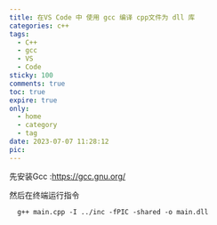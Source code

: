 ```yaml
---
title: 在VS Code 中 使用 gcc 编译 cpp文件为 dll 库
categories: c++
tags:
  - C++ 
  - gcc 
  - VS 
  - Code
sticky: 100
comments: true
toc: true
expire: true
only:
  - home
  - category
  - tag
date: 2023-07-07 11:28:12
pic:
---
```


先安装Gcc :https://gcc.gnu.org/

然后在终端运行指令 

```
  g++ main.cpp -I ../inc -fPIC -shared -o main.dll
```